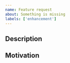 ```yaml
---
name: Feature request
about: Something is missing
labels: ['enhancement']
---
```


## Description

<!-- Describe the feature -->

## Motivation

<!-- Describe why you think this should be added to Balatrolator -->
